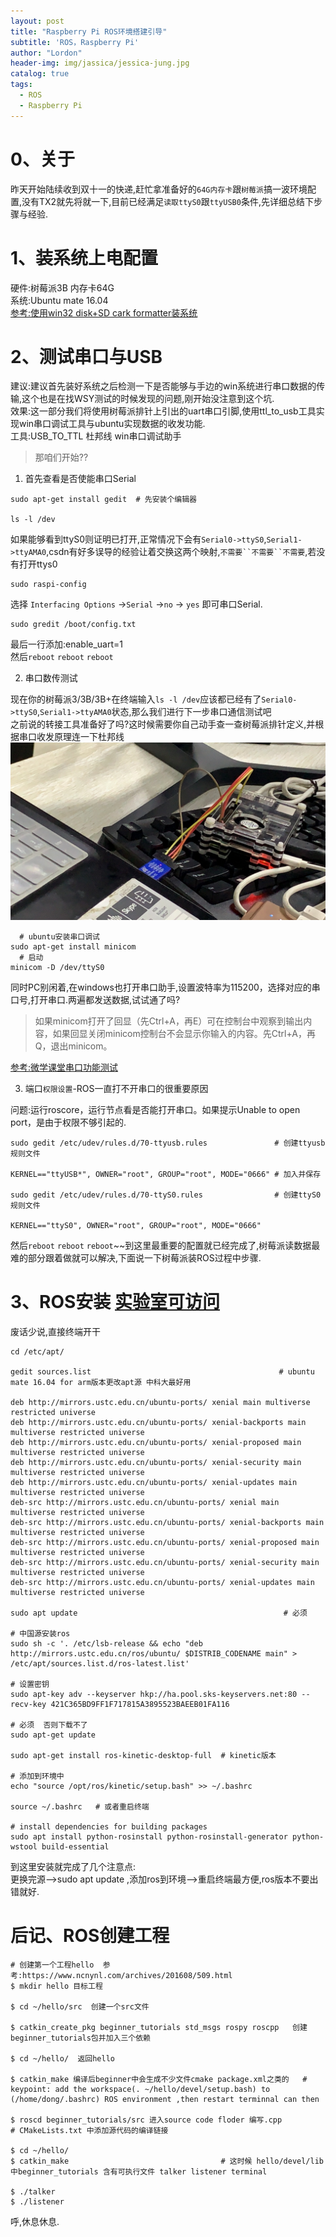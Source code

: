```yaml
---
layout: post
title: "Raspberry Pi ROS环境搭建引导"
subtitle: 'ROS，Raspberry Pi'
author: "Lordon"
header-img: img/jassica/jessica-jung.jpg
catalog: true
tags:
  - ROS
  - Raspberry Pi
---
```

# 0、关于
昨天开始陆续收到双十一的快递,赶忙拿准备好的`64G内存卡`跟`树莓派`搞一波环境配置,没有TX2就先将就一下,目前已经满足`读取ttyS0`跟`ttyUSB0`条件,先详细总结下步骤与经验.

# 1、装系统上电配置
硬件:树莓派3B 内存卡64G<br>
系统:Ubuntu mate 16.04<br>
[参考:使用win32 disk+SD cark formatter装系统](https://blog.csdn.net/qq_33689134/article/details/81126352)

# 2、测试串口与USB
建议:建议首先装好系统之后检测一下是否能够与手边的win系统进行串口数据的传输,这个也是在找WSY测试的时候发现的问题,刚开始没注意到这个坑.<br>
效果:这一部分我们将使用树莓派排针上引出的uart串口引脚,使用ttl_to_usb工具实现win串口调试工具与ubuntu实现数据的收发功能.<br>
工具:USB_TO_TTL 杜邦线  win串口调试助手<br>
> 那咱们开始??
1. 首先查看是否使能串口Serial
```
sudo apt-get install gedit  # 先安装个编辑器

ls -l /dev 
```
如果能够看到ttyS0则证明已打开,正常情况下会有`Serial0->ttyS0`,`Serial1->ttyAMA0`,csdn有好多误导的经验让着交换这两个映射,`不需要``不需要``不需要`,若没有打开ttys0
```
sudo raspi-config
```
选择 `Interfacing Options`  ->`Serial` ->`no` -> `yes` 即可串口Serial.
```
sudo gredit /boot/config.txt
```
最后一行添加:enable_uart=1<br>
然后`reboot` `reboot` `reboot`<br>

2. 串口数传测试<br>

现在你的树莓派3/3B/3B+在终端输入`ls -l /dev`应该都已经有了`Serial0->ttyS0`,`Serial1->ttyAMA0`状态,那么我们进行下一步串口通信测试吧<br>
之前说的转接工具准备好了吗?这时候需要你自己动手查一查树莓派排针定义,并根据串口收发原理连一下杜邦线
<img src="/img/191112image/usb2ttl_uart_test.jpg" >
```
  # ubuntu安装串口调试
sudo apt-get install minicom
  # 启动
minicom -D /dev/ttyS0
```
同时PC别闲着,在windows也打开串口助手,设置波特率为115200，选择对应的串口号,打开串口.两遍都发送数据,试试通了吗?<br>
> 如果minicom打开了回显（先Ctrl+A，再E）可在控制台中观察到输出内容，如果回显关闭minicom控制台不会显示你输入的内容。先Ctrl+A，再Q，退出minicom。

[参考:微学课堂串口功能测试](http://www.waveshare.net/study/article-606-1.html)

3. 端口`权限设置`-ROS一直打不开串口的很重要原因<br>

问题:运行roscore，运行节点看是否能打开串口。如果提示Unable to open port，是由于权限不够引起的. <br>

```
sudo gedit /etc/udev/rules.d/70-ttyusb.rules               # 创建ttyusb规则文件
  
KERNEL=="ttyUSB*", OWNER="root", GROUP="root", MODE="0666" # 加入并保存
  
sudo gedit /etc/udev/rules.d/70-ttyS0.rules                # 创建ttyS0规则文件

KERNEL=="ttyS0", OWNER="root", GROUP="root", MODE="0666" 
```
然后`reboot` `reboot` `reboot`~~到这里最重要的配置就已经完成了,树莓派读数据最难的部分跟着做就可以解决,下面说一下树莓派装ROS过程中步骤.

# 3、ROS安装 [实验室可访问](http://219.216.110.167/pages/viewpage.action?pageId=917878)
废话少说,直接终端开干
```
cd /etc/apt/

gedit sources.list                                          # ubuntu mate 16.04 for arm版本更改apt源 中科大最好用
  
deb http://mirrors.ustc.edu.cn/ubuntu-ports/ xenial main multiverse restricted universe
deb http://mirrors.ustc.edu.cn/ubuntu-ports/ xenial-backports main multiverse restricted universe
deb http://mirrors.ustc.edu.cn/ubuntu-ports/ xenial-proposed main multiverse restricted universe
deb http://mirrors.ustc.edu.cn/ubuntu-ports/ xenial-security main multiverse restricted universe
deb http://mirrors.ustc.edu.cn/ubuntu-ports/ xenial-updates main multiverse restricted universe
deb-src http://mirrors.ustc.edu.cn/ubuntu-ports/ xenial main multiverse restricted universe
deb-src http://mirrors.ustc.edu.cn/ubuntu-ports/ xenial-backports main multiverse restricted universe
deb-src http://mirrors.ustc.edu.cn/ubuntu-ports/ xenial-proposed main multiverse restricted universe
deb-src http://mirrors.ustc.edu.cn/ubuntu-ports/ xenial-security main multiverse restricted universe
deb-src http://mirrors.ustc.edu.cn/ubuntu-ports/ xenial-updates main multiverse restricted universe

sudo apt update                                              # 必须

# 中国源安装ros
sudo sh -c '. /etc/lsb-release && echo "deb http://mirrors.ustc.edu.cn/ros/ubuntu/ $DISTRIB_CODENAME main" > /etc/apt/sources.list.d/ros-latest.list'

# 设置密钥
sudo apt-key adv --keyserver hkp://ha.pool.sks-keyservers.net:80 --recv-key 421C365BD9FF1F717815A3895523BAEEB01FA116

# 必须  否则下载不了
sudo apt-get update    

sudo apt-get install ros-kinetic-desktop-full  # kinetic版本

# 添加到环境中
echo "source /opt/ros/kinetic/setup.bash" >> ~/.bashrc

source ~/.bashrc   # 或者重启终端

# install dependencies for building packages
sudo apt install python-rosinstall python-rosinstall-generator python-wstool build-essential
```
到这里安装就完成了几个注意点:<br>
更换完源-->sudo apt update ,添加ros到环境-->重启终端最方便,ros版本不要出错就好.

# 后记、ROS创建工程
```
# 创建第一个工程hello  参考:https://www.ncnynl.com/archives/201608/509.html 
$ mkdir hello 目标工程

$ cd ~/hello/src  创建一个src文件

$ catkin_create_pkg beginner_tutorials std_msgs rospy roscpp   创建beginner_tutorials包并加入三个依赖

$ cd ~/hello/  返回hello 

$ catkin_make 编译后beginner中会生成不少文件cmake package.xml之类的   # keypoint: add the workspace(. ~/hello/devel/setup.bash) to (/home/dong/.bashrc) ROS environment ,then restart terminnal can then

$ roscd beginner_tutorials/src 进入source code floder 编写.cpp             # CMakeLists.txt 中添加源代码的编译链接

$ cd ~/hello/ 
$ catkin_make                                  # 这时候 hello/devel/lib 中beginner_tutorials 含有可执行文件 talker listener terminal 

$ ./talker
$ ./listener
```

呼,休息休息.